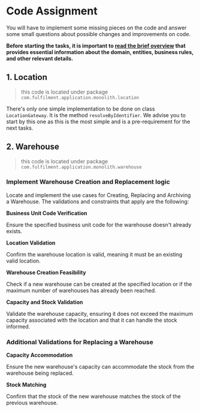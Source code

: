 # Code Assignment

You will have to implement some missing pieces on the code and answer some small questions about possible changes and improvements on code.

**Before starting the tasks, it is important to [read the brief overview](BRIEFING.md) that provides essential information about the domain, entities, business rules, and other relevant details.**

## 1. Location

> this code is located under package `com.fulfilment.application.monolith.location`

There's only one simple implementation to be done on class `LocationGateway`. It is the method `resolveByIdentifier`. We advise you to start by this one as this is the most simple and is a pre-requirement for the next tasks.

## 2. Warehouse

> this code is located under package `com.fulfilment.application.monolith.warehouse`

### Implement Warehouse Creation and Replacement logic

Locate and implement the use cases for Creating, Replacing and Archiving a Warehouse. The validations and constraints that apply are the following:

**Business Unit Code Verification**

Ensure the specified business unit code for the warehouse doesn't already exists.

**Location Validation**

Confirm the warehouse location is valid, meaning it must be an existing valid location.

**Warehouse Creation Feasibility**

Check if a new warehouse can be created at the specified location or if the maximum number of warehouses has already been reached.

**Capacity and Stock Validation** 

Validate the warehouse capacity, ensuring it does not exceed the maximum capacity associated with the location and that it can handle the stock informed.

### Additional Validations for Replacing a Warehouse

**Capacity Accommodation**

Ensure the new warehouse's capacity can accommodate the stock from the warehouse being replaced.

**Stock Matching**

Confirm that the stock of the new warehouse matches the stock of the previous warehouse.